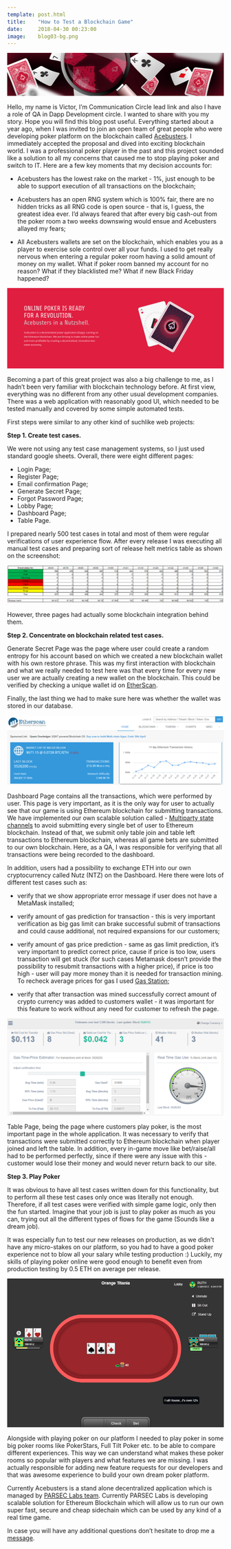 ```yaml
---
template: post.html
title:    "How to Test a Blockchain Game"
date:     2018-04-30 00:23:00
image:    blog03-bg.png
---
```


<img src="/img/blog/blog03-banner.png">

Hello, my name is Victor, I’m Communication Circle lead link and also I have a role of QA in Dapp Development circle. I wanted to share with you my story. Hope you will find this blog post useful. Everything started about a year ago, when I was invited to join an open team of great people who were developing poker platform on the blockchain called <a href="https://dapp.acebusters.com/lobby">Acebusters</a>. I immediately accepted the proposal and dived into exciting blockchain world. I was a professional poker player in the past and this project sounded like a solution to all my concerns that caused me to stop playing poker and switch to IT. Here are a few key moments that my decision accounts for:

- Acebusters has the lowest rake on the market - 1%, just enough to be able to support execution of all transactions on the blockchain;

- Acebusters has an open RNG system which is 100% fair, there are no hidden tricks as all RNG code is open source - that is, I guess, the greatest idea ever. I’d always feared that after every big cash-out from the poker room a two weeks downswing would ensue and Acebusters allayed my fears;

- All Acebusters wallets are set on the blockchain, which enables you as a player to exercise sole control over all your funds. I used to get really nervous when entering a regular poker room having a solid amount of money on my wallet. What if poker room banned my account for no reason? What if they blacklisted me? What if new Black Friday happened?

<img src="/img/blog/blog03-01.png">

Becoming a part of this great project was also a big challenge to me, as I hadn’t been very familiar with blockchain technology before. At first view, everything was no different from any other usual development companies. There was a web application with reasonably good UI, which needed to be tested manually and covered by some simple automated tests.
 
First steps were similar to any other kind of suchlike web projects:
 
<b>Step 1. Create test cases.</b>

We were not using any test case management systems, so I just used standard google sheets. Overall, there were eight different pages:

- Login Page;
- Register Page;
- Email confirmation Page;
- Generate Secret Page;
- Forgot Password Page;
- Lobby Page;
- Dashboard Page;
- Table Page.
 
I prepared nearly 500 test cases in total and most of them were regular verifications of user experience flow. After every release I was executing all manual test cases and preparing sort of release helt metrics table as shown on the screenshot: 

<img src="/img/blog/blog03-02.png">

However, three pages had actually some blockchain integration behind them.
 
<b>Step 2. Concentrate on blockchain related test cases.</b>

Generate Secret Page was the page where user could create a random entropy for his account based on which we created a new blockchain wallet with his own restore phrase. This was my first interaction with blockchain and what we really needed to test here was that every time for every new user we are actually creating a new wallet on the blockchain. This could be verified by checking a unique wallet id on <a href="https://etherscan.io/">EtherScan</a>.

Finally, the last thing we had to make sure here was whether the wallet was stored in our database.

<img src="/img/blog/blog03-03.png">

Dashboard Page contains all the transactions, which were performed by user. This page is very important, as it is the only way for user to actually see that our game is using Ethereum blockchain for submitting transactions. We have implemented our own scalable solution called - <a href="https://www.acebusters.com/files/acebusters_yellowpaper.pdf">Multiparty state channels</a> to avoid submitting every single bet of user to Ethereum blockchain. Instead of that, we submit only table join and table left transactions to Ethereum blockchain, whereas all game bets are submitted to our own blockchain. Here, as a QA, I was responsible for verifying that all transactions were being recorded to the dashboard.

In addition, users had a possibility to exchange ETH into our own cryptocurrency called Nutz (NTZ) on the Dashboard. Here there were lots of different test cases such as:

- verify that we show appropriate error message if user does not have a MetaMask installed;

- verify amount of gas prediction for transaction - this is very important verification as big gas limit can brake successful submit of transactions and could cause additional, not required expansions for our customers;

- verify amount of gas price prediction - same as gas limit prediction, it’s very important to predict correct price, cause if price is too low, users transaction will get stuck (for such cases Metamask doesn’t provide the possibility to resubmit transactions with a higher price), if price is too high - user will pay more money than it is needed for transaction mining. To recheck average prices for gas I used <a href="https://ethgasstation.info/">Gas Station</a>;

- verify that after transaction was mined successfully correct amount of crypto currency was added to customers wallet - it was important for this feature to work without any need for customer to refresh the page.

<img src="/img/blog/blog03-04.png">

Table Page, being the page where customers play poker, is the most important page in the whole application. It was necessary to verify that transactions were submitted correctly to Ethereum blockchain when player joined and left the table. In addition, every in-game move like bet/raise/all had to be performed perfectly, since if there were any issue with this - customer would lose their money and would never return back to our site.
 
<b>Step 3. Play Poker</b>

It was obvious to have all test cases written down for this functionality, but to perform all these test cases only once was literally not enough. Therefore, if all test cases were verified with simple game logic, only then the fun started. Imagine that your job is just to play poker as much as you can, trying out all the different types of flows for the game (Sounds like a dream job).

It was especially fun to test our new releases on production, as we didn't have any micro-stakes on our platform, so you had to have a good poker experience not to blow all your salary while testing production :) Luckily, my skills of playing poker online were good enough to benefit even from production testing by 0.5 ETH on average per release.

<img src="/img/blog/blog03-05.png">

Alongside with playing poker on our platform I needed to play poker in some big poker rooms like PokerStars, Full Tilt Poker etc. to be able to compare different experiences. This way we can understand what makes these poker rooms so popular with players and what features we are missing. I was actually responsible for adding new feature requests for our developers and that was awesome experience to build your own dream poker platform.

Currently Acebusters is a stand alone decentralized application which is managed by <a href="https://www.parseclabs.org/">PARSEC Labs team</a>. Currently PARSEC Labs is developing scalable solution for Ethereum Blockchain which will allow us to run our own super fast, secure and cheap sidechain which can be used by any kind of a real time game.

In case you will have any additional questions don’t hesitate to drop me a <a href="mailto:victor@parseclabs.org">message</a>.
